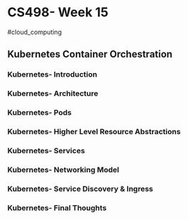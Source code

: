 # CS498- Week 15

#cloud_computing

## Kubernetes Container Orchestration

### Kubernetes- Introduction

### Kubernetes- Architecture

### Kubernetes- Pods

### Kubernetes- Higher Level Resource Abstractions

### Kubernetes- Services

### Kubernetes- Networking Model

### Kubernetes- Service Discovery & Ingress

### Kubernetes- Final Thoughts